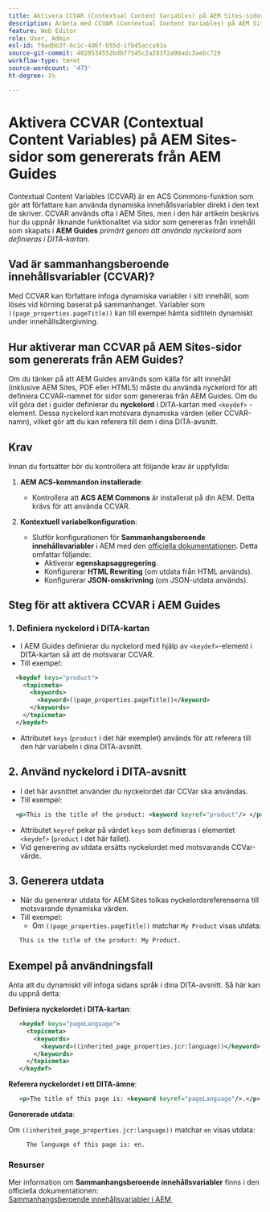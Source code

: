 ```yaml
---
title: Aktivera CCVAR (Contextual Content Variables) på AEM Sites-sidor som genererats från AEM Guides
description: Arbeta med CCVAR (Contextual Content Variables) på AEM Sites-sidor som genererats från AEM Guides
feature: Web Editor
role: User, Admin
exl-id: f9adbb3f-6c1c-4d6f-b55d-1fb45acca91a
source-git-commit: 4020534552bdb77545c2a283f2a90adc3aebc729
workflow-type: tm+mt
source-wordcount: '473'
ht-degree: 1%

---
```


# Aktivera CCVAR (Contextual Content Variables) på AEM Sites-sidor som genererats från AEM Guides

Contextual Content Variables (CCVAR) är en ACS Commons-funktion som gör att författare kan använda dynamiska innehållsvariabler direkt i den text de skriver. CCVAR används ofta i AEM Sites, men i den här artikeln beskrivs hur du uppnår liknande funktionalitet via sidor som genereras från innehåll som skapats i **AEM Guides** *primärt genom att använda nyckelord som definieras i DITA-kartan*.


## Vad är sammanhangsberoende innehållsvariabler (CCVAR)?

Med CCVAR kan författare infoga dynamiska variabler i sitt innehåll, som löses vid körning baserat på sammanhanget. Variabler som `((page_properties.pageTitle))` kan till exempel hämta sidtiteln dynamiskt under innehållsåtergivning.


## Hur aktiverar man CCVAR på AEM Sites-sidor som genererats från AEM Guides?

Om du tänker på att AEM Guides används som källa för allt innehåll (inklusive AEM Sites, PDF eller HTML5) måste du använda nyckelord för att definiera CCVAR-namnet för sidor som genereras från AEM Guides. Om du vill göra det i guider definierar du **nyckelord** i DITA-kartan med `<keydef>` -element. Dessa nyckelord kan motsvara dynamiska värden (eller CCVAR-namn), vilket gör att du kan referera till dem i dina DITA-avsnitt.


## Krav

Innan du fortsätter bör du kontrollera att följande krav är uppfyllda:

1. **AEM ACS-kommandon installerade**:
   - Kontrollera att **ACS AEM Commons** är installerat på din AEM. Detta krävs för att använda CCVAR.

2. **Kontextuell variabelkonfiguration**:
   - Slutför konfigurationen för **Sammanhangsberoende innehållsvariabler** i AEM med den [officiella dokumentationen](https://adobe-consulting-services.github.io/acs-aem-commons/features/contextual-content-variables/index.html). Detta omfattar följande:
      - Aktiverar **egenskapsaggregering**.
      - Konfigurerar **HTML Rewriting** (om utdata från HTML används).
      - Konfigurerar **JSON-omskrivning** (om JSON-utdata används).



## Steg för att aktivera CCVAR i AEM Guides

### 1. Definiera nyckelord i DITA-kartan

- I AEM Guides definierar du nyckelord med hjälp av `<keydef>`-element i DITA-kartan så att de motsvarar CCVAR.
- Till exempel:

```xml
  <keydef keys="product">
    <topicmeta>
      <keywords>
        <keyword>((page_properties.pageTitle))</keyword>
      </keywords>
    </topicmeta>
  </keydef>
```

- Attributet `keys` (`product` i det här exemplet) används för att referera till den här variabeln i dina DITA-avsnitt.


## 2. Använd nyckelord i DITA-avsnitt

- I det här avsnittet använder du nyckelordet där CCVar ska användas.
- Till exempel:

```xml
  <p>This is the title of the product: <keyword keyref="product"/> </p>
```

- Attributet `keyref` pekar på värdet `keys` som definieras i elementet `<keydef>` (`product` i det här fallet).
- Vid generering av utdata ersätts nyckelordet med motsvarande CCVar-värde.


## 3. Generera utdata

- När du genererar utdata för AEM Sites tolkas nyckelordsreferenserna till motsvarande dynamiska värden.
- Till exempel:
   - Om `((page_properties.pageTitle))` matchar `My Product` visas utdata:

```xml
   This is the title of the product: My Product.
```


## Exempel på användningsfall

Anta att du dynamiskt vill infoga sidans språk i dina DITA-avsnitt. Så här kan du uppnå detta:

**Definiera nyckelordet i DITA-kartan**:

```xml
   <keydef keys="pageLanguage">
     <topicmeta>
       <keywords>
         <keyword>((inherited_page_properties.jcr:language))</keyword>
       </keywords>
     </topicmeta>
   </keydef>
```

**Referera nyckelordet i ett DITA-ämne**:

```xml
   <p>The title of this page is: <keyword keyref="pageLanguage"/>.</p>
```

**Genererade utdata**:

Om `((inherited_page_properties.jcr:language))` matchar `en` visas utdata:

```
     The language of this page is: en.
```


### Resurser

Mer information om **Sammanhangsberoende innehållsvariabler** finns i den officiella dokumentationen:\
[Sammanhangsberoende innehållsvariabler i AEM &#x200B;](https://adobe-consulting-services.github.io/acs-aem-commons/features/contextual-content-variables/index.html)
